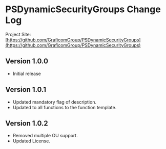 # PSDynamicSecurityGroups Change Log

Project Site: [https://github.com/GraficomGroup/PSDynamicSecurityGroups](https://github.com/GraficomGroup/PSDynamicSecurityGroups)

## Version 1.0.0
- Initial release

## Version 1.0.1
- Updated mandatory flag of description.
- Updated to all functions to the function template.

## Version 1.0.2
 - Removed multiple OU support.
 - Updated License.